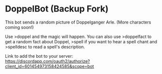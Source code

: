 # DoppelBot (Backup Fork)

This bot sends a random picture of Doppelganger Arle. (More characters coming soon!)

Use >doppel and the magic will happen.
You can also use >doppelfact to get a random fact about Doppel, >spell if you want to hear a spell chant and >spelldesc to read a spell's description.

Link to add the bot to your server: <https://discordapp.com/oauth2/authorize?client_id=601454973158424585&scope=bot>
